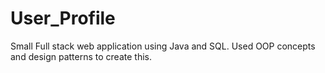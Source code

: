 # User_Profile
 Small Full stack web application using Java and SQL. Used OOP concepts and design patterns to create this.
